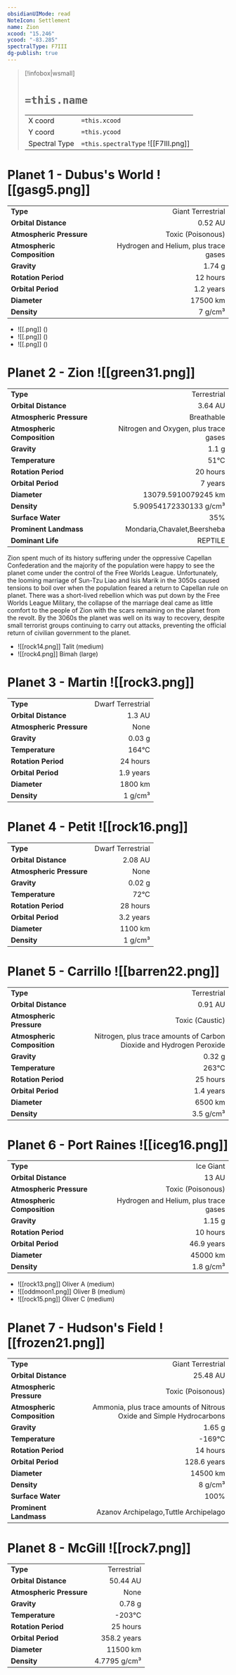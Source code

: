 ```yaml
---
obsidianUIMode: read
NoteIcon: Settlement
name: Zion
xcood: "15.246"
ycood: "-83.285"
spectralType: F7III
dg-publish: true
---
```

> [!infobox|wsmall]
> # `=this.name`
> | | |
> | - | - |
> | X coord | `=this.xcood` |
> | Y coord| `=this.ycood` |
> | Spectral Type | `=this.spectralType` ![[F7III.png]] |

# Planet 1 - Dubus's World ![[gasg5.png]]
|                             |                           |
| --------------------------- | -------------------------:|
| **Type**                    |             Giant Terrestrial |
| **Orbital Distance**        |   0.52 AU |
| **Atmospheric Pressure**    |       Toxic (Poisonous) |
| **Atmospheric Composition** |      Hydrogen and Helium, plus trace gases |
| **Gravity**                 |        1.74 g |
| **Rotation Period**         |  12 hours |
| **Orbital Period** | 1.2 years |
| **Diameter**                |      17500 km | 
| **Density**                 |    7 g/cm³ |



- ![[.png]]  ()
- ![[.png]]  ()
- ![[.png]]  ()


# Planet 2 - Zion ![[green31.png]]
|                             |                           |
| --------------------------- | -------------------------:|
| **Type**                    |             Terrestrial |
| **Orbital Distance**        |   3.64 AU |
| **Atmospheric Pressure**    |       Breathable |
| **Atmospheric Composition** |      Nitrogen and Oxygen, plus trace gases |
| **Gravity**                 |        1.1 g |
| **Temperature**             |    51°C |
| **Rotation Period**         |  20 hours |
| **Orbital Period** | 7 years |
| **Diameter**                |      13079.5910079245 km | 
| **Density**                 |    5.90954172330133 g/cm³ |
| **Surface Water**           |           35% | 
| **Prominent Landmass**      |         Mondaria,Chavalet,Beersheba | 
| **Dominant Life**           |         REPTILE |

Zion spent much of its history suffering under the oppressive Capellan Confederation and the majority of the population were happy to see the planet come under the control of the Free Worlds League. Unfortunately, the looming marriage of Sun-Tzu Liao and Isis Marik in the 3050s caused tensions to boil over when the population feared a return to Capellan rule on planet. There was a short-lived rebellion which was put down by the Free Worlds League Military, the collapse of the marriage deal came as little comfort to the people of Zion with the scars remaining on the planet from the revolt. By the 3060s the planet was well on its way to recovery, despite small terrorist groups continuing to carry out attacks, preventing the official return of civilian government to the planet.

- ![[rock14.png]] Talit (medium)
- ![[rock4.png]] Bimah (large)


# Planet 3 - Martin ![[rock3.png]]
|                             |                           |
| --------------------------- | -------------------------:|
| **Type**                    |             Dwarf Terrestrial |
| **Orbital Distance**        |   1.3 AU |
| **Atmospheric Pressure**    |       None |
| **Gravity**                 |        0.03 g |
| **Temperature**             |    164°C |
| **Rotation Period**         |  24 hours |
| **Orbital Period** | 1.9 years |
| **Diameter**                |      1800 km | 
| **Density**                 |    1 g/cm³ |





# Planet 4 - Petit ![[rock16.png]]
|                             |                           |
| --------------------------- | -------------------------:|
| **Type**                    |             Dwarf Terrestrial |
| **Orbital Distance**        |   2.08 AU |
| **Atmospheric Pressure**    |       None |
| **Gravity**                 |        0.02 g |
| **Temperature**             |    72°C |
| **Rotation Period**         |  28 hours |
| **Orbital Period** | 3.2 years |
| **Diameter**                |      1100 km | 
| **Density**                 |    1 g/cm³ |





# Planet 5 - Carrillo ![[barren22.png]]
|                             |                           |
| --------------------------- | -------------------------:|
| **Type**                    |             Terrestrial |
| **Orbital Distance**        |   0.91 AU |
| **Atmospheric Pressure**    |       Toxic (Caustic) |
| **Atmospheric Composition** |      Nitrogen, plus trace amounts of Carbon Dioxide and Hydrogen Peroxide |
| **Gravity**                 |        0.32 g |
| **Temperature**             |    263°C |
| **Rotation Period**         |  25 hours |
| **Orbital Period** | 1.4 years |
| **Diameter**                |      6500 km | 
| **Density**                 |    3.5 g/cm³ |





# Planet 6 - Port Raines ![[iceg16.png]]
|                             |                           |
| --------------------------- | -------------------------:|
| **Type**                    |             Ice Giant |
| **Orbital Distance**        |   13 AU |
| **Atmospheric Pressure**    |       Toxic (Poisonous) |
| **Atmospheric Composition** |      Hydrogen and Helium, plus trace gases |
| **Gravity**                 |        1.15 g |
| **Rotation Period**         |  10 hours |
| **Orbital Period** | 46.9 years |
| **Diameter**                |      45000 km | 
| **Density**                 |    1.8 g/cm³ |



- ![[rock13.png]] Oliver A (medium)
- ![[oddmoon1.png]] Oliver B (medium)
- ![[rock15.png]] Oliver C (medium)


# Planet 7 - Hudson's Field ![[frozen21.png]]
|                             |                           |
| --------------------------- | -------------------------:|
| **Type**                    |             Giant Terrestrial |
| **Orbital Distance**        |   25.48 AU |
| **Atmospheric Pressure**    |       Toxic (Poisonous) |
| **Atmospheric Composition** |      Ammonia, plus trace amounts of Nitrous Oxide and Simple Hydrocarbons |
| **Gravity**                 |        1.65 g |
| **Temperature**             |    -169°C |
| **Rotation Period**         |  14 hours |
| **Orbital Period** | 128.6 years |
| **Diameter**                |      14500 km | 
| **Density**                 |    8 g/cm³ |
| **Surface Water**           |           100% | 
| **Prominent Landmass**      |         Azanov Archipelago,Tuttle Archipelago | 





# Planet 8 - McGill ![[rock7.png]]
|                             |                           |
| --------------------------- | -------------------------:|
| **Type**                    |             Terrestrial |
| **Orbital Distance**        |   50.44 AU |
| **Atmospheric Pressure**    |       None |
| **Gravity**                 |        0.78 g |
| **Temperature**             |    -203°C |
| **Rotation Period**         |  25 hours |
| **Orbital Period** | 358.2 years |
| **Diameter**                |      11500 km | 
| **Density**                 |    4.7795 g/cm³ |





